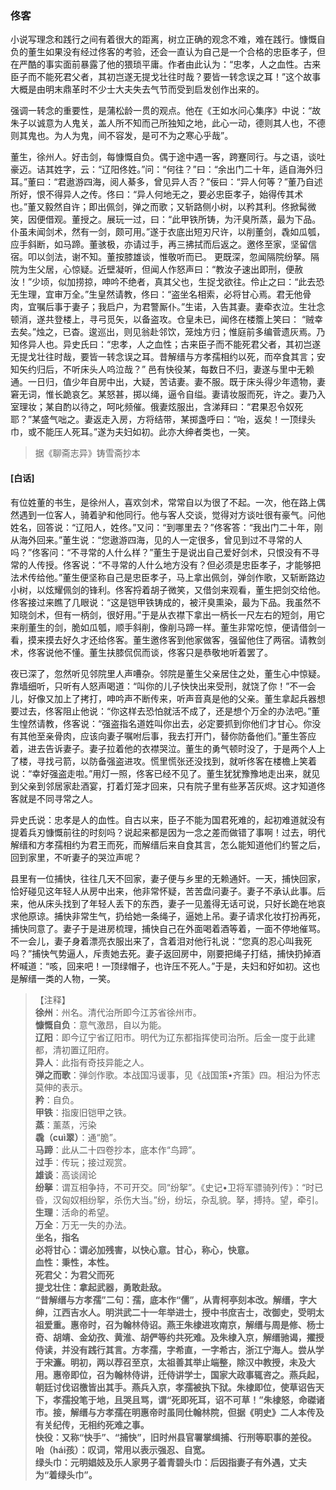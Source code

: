 <script type="text/javascript">
    var head = document.getElementsByTagName('head')[0];
    cssURL = '/public/liao.css';
    linkTag = document.createElement('link');
    linkTag.href = cssURL;
    linkTag.setAttribute('type','text/css');
    linkTag.setAttribute('rel','stylesheet');
    head.appendChild(linkTag);
</script>
### 佟客

小说写理念和践行之间有着很大的距离，树立正确的观念不难，难在践行。慷慨自负的董生如果没有经过佟客的考验，还会一直认为自己是一个合格的忠臣孝子，但在严酷的事实面前暴露了他的猥琐平庸。作者由此认为：“忠孝，人之血性。古来臣子而不能死君父者，其初岂遂无提戈壮往时哉？要皆一转念误之耳！”这个故事大概是由明末鼎革时不少士大夫失去气节而受到启发创作出来的。

强调一转念的重要性，是蒲松龄一贯的观点。他在《王如水问心集序》中说：“故朱子以诚意为人鬼关，盖人所不知而己所独知之地，此心一动，德则其人也，不德则其鬼也。为人为鬼，间不容发，是可不为之寒心乎哉”。

董生，徐州人。好击剑，每慷慨自负。偶于途中遇一客，跨蹇同行。与之语，谈吐豪迈。诘其姓字，云：“辽阳佟姓。”问：“何往？”曰：“余出门二十年，适自海外归耳。”董曰：“君遨游四海，阅人綦多，曾见异人否？”佞曰：“异人何等？”董乃自述所好，恨不得异人之传。佟曰：“异人何地无之，要必忠臣孝子，始得传其术也。”董又毅然自许；即出佩剑，弹之而歌；又斩路侧小树，以矜其利。佟掀髯微笑，因便借观。董授之。展玩一过，曰：“此甲铁所铸，为汗臭所蒸，最为下品。仆虽未闻剑术，然有一剑，颇可用。”遂于衣底出短刃尺许，以削董剑，毳如瓜瓠，应手斜断，如马蹄。董骇极，亦请过手，再三拂拭而后返之。邀佟至家，坚留信宿。叩以剑法，谢不知。董按膝雄谈，惟敬听而已。
更既深，忽闻隔院纷拏。隔院为生父居，心惊疑。近壁凝听，但闻人作怒声曰：“教汝子速出即刑，便赦汝！”少顷，似加捞掠，呻吟不绝者，真其父也，生捉戈欲往。伶止之曰：“此去恐无生理，宜审万全。”生皇然请教，佟曰：“盗坐名相索，必将甘心焉。君无他骨肉，宜嘱后事于妻子；我启户，为君警厮仆。”生诺，入告其妻。妻牵衣泣。生壮念顿消，遂共登楼上，寻弓觅矢，以备盗攻。仓皇未已，闻佟在楼簷上笑曰：
“贼幸去矣。”烛之，已杳。逡巡出，则见翁赴邻饮，笼烛方归；惟庭前多编菅遗灰焉。乃知佟异人也。异史氏曰：“忠孝，人之血性；古来臣子而不能死君父者，其初岂遂无提戈壮往时哉，要皆一转念误之耳。昔解缙与方孝孺相约以死，而卒食其言；安知矢约归后，不听床头人呜泣哉？”
邑有快役某，每数日不归，妻遂与里中无赖通。一日归，值少年自房中出，大疑，苦诘妻。妻不服。既于床头得少年遗物，妻窘无词，惟长跪哀乞。某怒甚，掷以绳，逼令自缢。妻请妆服而死，许之。妻乃入室理妆；某自酌以待之，呵叱频催。俄妻炫服出，含涕拜曰：“君果忍令奴死耶？”某盛气咄之。妻返走入房，方将结带，某掷盏呼曰：“咍，返矣！一顶绿头巾，或不能压人死耳。”遂为夫妇如初。此亦大绅者类也，一笑。

</section>

> 据《聊斋志异》铸雪斋抄本

#### [白话]
<aside>

有位姓董的书生，是徐州人，喜欢剑术，常常自以为很了不起。一次，他在路上偶然遇到一位客人，骑着驴和他同行。他与客人交谈，觉得对方谈吐很有豪气。问他姓名，回答说：“辽阳人，姓佟。”又问：“到哪里去？”佟客答：“我出门二十年，刚从海外回来。”董生说：“您遨游四海，见的人一定很多，曾见到过不寻常的人吗？”佟客问：“不寻常的人什么样？”董生于是说出自己爱好剑术，只恨没有不寻常的人传授。佟客说：“不寻常的人什么地方没有？但必须是忠臣孝子，才能够把法术传给他。”董生便坚称自己是忠臣孝子，马上拿出佩剑，弹剑作歌，又斩断路边小树，以炫耀佩剑的锋利。佟客捋着胡子微笑，又借剑来观看，董生把剑交给他。佟客接过来瞧了几眼说：“这是铠甲铁铸成的，被汗臭熏染，最为下品。我虽然不知晓剑术，但有一柄剑，很好用。”于是从衣襟下拿出一柄长一尺左右的短剑，用它来削董生的剑，脆如瓜瓠，顺手斜削，像削马蹄一样。董生非常吃惊，便请借剑一看，摸来摸去好久才还给佟客。董生邀佟客到他家做客，强留他住了两宿。请教剑术，佟客说他不懂。董生扶膝侃侃而谈，佟客只是恭敬地听着罢了。

夜已深了，忽然听见邻院里人声嘈杂。邻院是董生父亲居住之处，董生心中惊疑。靠墙细听，只听有人怒声喝道：“叫你的儿子快快出来受刑，就饶了你！”不一会儿，好像又加上了拷打，呻吟声不断传来，听声音真是他的父亲。董生拿起兵器想要过去，佟客阻止他说：“你这样去恐怕就活不成了，还是想个万全的办法吧。”董生惶然请教，佟客说：“强盗指名道姓叫你出去，必定要抓到你他们才甘心。你没有其他至亲骨肉，应该向妻子嘱咐后事，我去打开门，替你防备他们。”董生答应着，进去告诉妻子。妻子拉着他的衣襟哭泣。董生的勇气顿时没了，于是两个人上了楼，寻找弓箭，以防备强盗进攻。慌里慌张还没找到，就听佟客在楼檐上笑着说：“幸好强盗走啦。”用灯一照，佟客已经不见了。董生犹犹豫豫地走出来，就见到父亲到邻居家赴酒宴，打着灯笼才回来，只有院子里有些茅苫灰烬。这才知道佟客就是不同寻常之人。

异史氏说：忠孝是人的血性。自古以来，臣子不能为国君死难的，起初难道就没有提着兵刃慷慨前往的时刻吗？说起来都是因为一念之差而做错了事啊！过去，明代解缙和方孝孺相约为君王而死，而解缙后来自食其言，怎么能知道他们约誓之后，回到家里，不听妻子的哭泣声呢？

县里有一位捕快，往往几天不回家，妻子便与乡里的无赖通奸。一天，捕快回家，恰好碰见这年轻人从房中出来，他非常怀疑，苦苦盘问妻子。妻子不承认此事。后来，他从床头找到了年轻人丢下的东西，妻子一见羞得无话可说，只好长跪在地哀求他原谅。捕快非常生气，扔给她一条绳子，逼她上吊。妻子请求化妆打扮再死，捕快同意了。妻子于是进房梳理，捕快自己在外面喝着酒等着，一面不停地催骂。不一会儿，妻子身着漂亮衣服出来了，含着泪对他行礼说：“您真的忍心叫我死吗？”捕快气势逼人，斥责她去死。妻子返回房中，刚要把绳子打结，捕快扔掉酒杯喊道：“咳，回来吧！一顶绿帽子，也许压不死人。”于是，夫妇和好如初。这也是解缙一类的人物，一笑。

</aside>

> 【注释】  
<b>徐州</b>：州名。清代治所即今江苏省徐州市。  
<b>慷慨自负</b>：意气激昂，自以为能。  
<b>辽阳</b>：即今辽宁省辽阳市。明代为辽东都指挥使司治所。后金一度于此建都，清初置辽阳府。  
<b>异人</b>：此指有奇技异能之人。  
<b>弹之而歌</b>：弹剑作歌。本战国冯谖事，见《战国策•齐策》四。相沿为怀志莫伸的表示。  
<b>矜</b>：自负。  
<b>甲铁</b>：指废旧铠甲之铁。  
<b>蒸</b>：薰蒸，污染  
<b>毳（cuì翠）</b>：通“脆”。  
<b>马蹄</b>：此从二十四卷抄本，底本作“鸟蹄”。  
<b>过手</b>：传玩；接过观赏。  
<b>雄谈</b>：高谈阔论  
<b>纷拏</b>：谓互相争持，不可开交。同“纷挐”。《史记•卫将军骠骑列传》：“时已昏，汉匈奴相纷挐，杀伤大当。”纷，纷坛，杂乱貌。拏，搏持。望，牵引。  
<b>生理</b>：活命的希望。  
<b>万全</b>：万无一失的办法。  
<b>坐名，指名  
<b>必将甘心</b>：谓必加残害，以快心意。甘心，称心，快意。  
<b>血性</b>：秉性，本性。  
<b>死君父</b>：为君父而死  
<b>提戈壮住</b>：拿起武器，勇敢赴敌。  
<b>“昔解缙与方孝孺”二句</b>：孺，底本作“儒”，从青柯亭刻本改。解缙，字大绅，江西吉水人。明洪武二十一年举进士，授中书庶吉士，改御史，受明太祖爱重。惠帝时，召为翰林侍诏。燕王朱棣进攻南京，解缙与周是修、杨士奇、胡靖、金幼孜、黄淮、胡俨等约共死难。及朱棣入京，解缙驰谒，擢授侍读，并没有践行其言。方孝孺，字希直，一字希古，浙江宁海人。尝从学于宋濂。明初，两以荐召至京，太祖善其举止端整，除汉中教授，未及大用。惠帝即位，召为翰林侍讲，迁侍讲学士，国家大政事辄咨之。燕兵起，朝廷讨伐诏檄皆出其手。燕兵入京，孝孺被执下狱。朱棣即位，使草诏告天下，孝孺投笔于地，且哭且骂，谓“死即死耳，诏不可草！”朱棣怒，命磔诸市。接，解缙与方孝孺在明惠帝时虽同仕翰林院，但据《明史》二人本传及有关纪传，无相约死难之事。  
<b>快役</b>：又称“快手”、“捕快”，旧时州县官署掌缉捕、行刑等职事的差役。  
<b>咍（hái孩）</b>：叹词，常用以表示强忍、自宽。  
<b>绿头巾</b>：元明娼妓及乐人家男子着青碧头巾：后因指妻子有外遇，丈夫为“着绿头巾”。  
